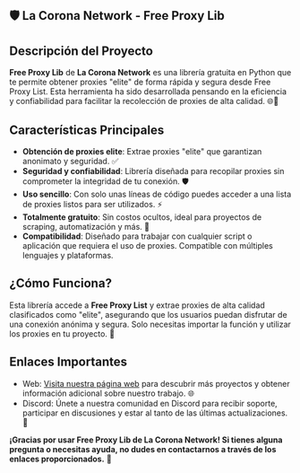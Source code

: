 ## 🛡 **La Corona Network - Free Proxy Lib**

## **Descripción del Proyecto**

**Free Proxy Lib** de **La Corona Network** es una librería gratuita en Python que te permite obtener proxies "elite" de forma rápida y segura desde Free Proxy List. Esta herramienta ha sido desarrollada pensando en la eficiencia y confiabilidad para facilitar la recolección de proxies de alta calidad. 🌐🔑

## **Características Principales**

- **Obtención de proxies elite**: Extrae proxies "elite" que garantizan anonimato y seguridad. ✅
- **Seguridad y confiabilidad**: Librería diseñada para recopilar proxies sin comprometer la integridad de tu conexión. 🛡️
- **Uso sencillo**: Con solo unas líneas de código puedes acceder a una lista de proxies listos para ser utilizados. ⚡
- **Totalmente gratuito**: Sin costos ocultos, ideal para proyectos de scraping, automatización y más. 💸
- **Compatibilidad**: Diseñado para trabajar con cualquier script o aplicación que requiera el uso de proxies. Compatible con múltiples lenguajes y plataformas.

## **¿Cómo Funciona?**  
Esta librería accede a **Free Proxy List** y extrae proxies de alta calidad clasificados como "elite", asegurando que los usuarios puedan disfrutar de una conexión anónima y segura. Solo necesitas importar la función y utilizar los proxies en tu proyecto. 🚀

## **Enlaces Importantes**

- Web: [Visita nuestra página web](https://lacoronanetwork.com) para descubrir más proyectos y obtener información adicional sobre nuestro trabajo. 🌐
- Discord: Únete a nuestra comunidad en Discord para recibir soporte, participar en discusiones y estar al tanto de las últimas actualizaciones. 💬

**¡Gracias por usar Free Proxy Lib de La Corona Network! Si tienes alguna pregunta o necesitas ayuda, no dudes en contactarnos a través de los enlaces proporcionados.** 🙌
